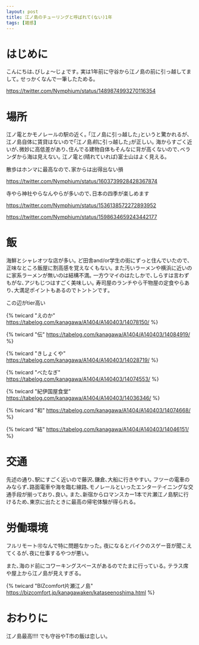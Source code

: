```yaml
---
layout: post
title: 江ノ島のチューリングと呼ばれて(ない)1年
tags: [雑感]
---
```


# はじめに
こんにちは､びしょ～じょです｡
実は1年前に守谷から江ノ島の前に引っ越してまして｡
せっかくなんで一筆したためる｡

https://twitter.com/Nymphium/status/1489874993270116354

# 場所
江ノ電とかモノレールの駅の近く｡
｢江ノ島に引っ越した｣というと驚かれるが､江ノ島自体に賃貸はないので｢江ノ島*前*に引っ越した｣が正しい｡
海からすごく近いが､微妙に高低差があり､住んでる建物自体もそんなに背が高くないので､ベランダから海は見えない｡
江ノ電と(晴れていれば)富士山はよく見える｡

散歩はホンマに最高なので､家からは出得出ない損

https://twitter.com/Nymphium/status/1603739928428367874

寺やら神社やらなんやらが多いので､日本の四季が楽しめます

https://twitter.com/Nymphium/status/1536138572272893952

https://twitter.com/Nymphium/status/1598634659243442177


# 飯
海鮮とシャレオツな店が多い｡
ど田舎and/or学生の街にずっと住んでいたので､正味なところ飯屋に割高感を覚えなくもない｡
また汚いラーメンや横浜に近いのに家系ラーメンが無いのは結構不満｡
一方ウマイのはたしかで､しらすは言わずもがな､アジもじつはすごく美味しい｡
寿司屋のランチやら干物屋の定食やらあり､大満足ポイントもあるのでトントンです｡

この辺がtier高い

{% twicard "えのか" https://tabelog.com/kanagawa/A1404/A140403/14078150/ %}

{% twicard "伝" https://tabelog.com/kanagawa/A1404/A140403/14084919/ %}

{% twicard "きしょくや" https://tabelog.com/kanagawa/A1404/A140403/14028719/ %}

{% twicard "べたなぎ" https://tabelog.com/kanagawa/A1404/A140403/14074553/ %}

{% twicard "紀伊国屋食堂" https://tabelog.com/kanagawa/A1404/A140403/14036346/ %}

{% twicard "和" https://tabelog.com/kanagawa/A1404/A140403/14074668/ %}

{% twicard "結" https://tabelog.com/kanagawa/A1404/A140403/14046151/ %}


# 交通
先述の通り､駅にすごく近いので藤沢､鎌倉､大船に行きやすい｡
フツーの電車のみならず､路面電車や海を臨む線路､モノレールといったエンターテイニングな交通手段が揃っており､良い｡
また､新宿からロマンスカー1本で片瀬江ノ島駅に行けるため､東京に出たときに最高の帰宅体験が得られる｡

# 労働環境
フルリモート🉑なんで特に問題なかった｡
夜になるとバイクのスゲー音が聞こえてくるが､夜に仕事するやつが悪い｡

また､海のド前にコワーキングスペースがあるのでたまに行っている｡
テラス席や屋上から江ノ島が見えすぎる｡

{% twicard "BIZcomfort片瀬江ノ島" https://bizcomfort.jp/kanagawaken/kataseenoshima.html %}

# おわりに
江ノ島最高!!!!
でも守谷やT市の飯は恋しい｡
